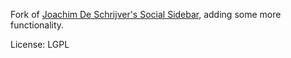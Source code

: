 Fork of [Joachim De Schrijver's Social Sidebar](https://www.mediawiki.org/wiki/Extension:Social_Sidebar), adding some more functionality.

License: LGPL
